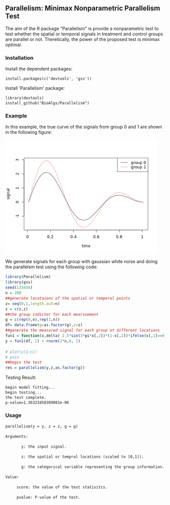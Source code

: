 ## Parallelism: Minimax Nonparametric Parallelism Test

The aim of the R package "Parallelism" is provide a nonparametric test to test whether the spatial or temporal signals in treatment and control groups are parallel or not. Theretically, the power of the proposed test is minimax optimal.


### Installation
Install the dependent packages:
```
install.packages(c('devtools', 'gss'))
```
Install 'Parallelism' package:
```
library(devtools)
install_github("BioAlgs/Parallelism")
```

### Example
In this example, the true curve of the signals from group 0 and 1 are shown in the following figure:

![alt text](./images/curve1.png "eq 3")

We generate signals for each group with gaussian white noise and doing the parallelsm test using the following code:


```R
library(Parallelism)
library(gss)
seed(123456)
n = 200
##generate locataions of the spatial or temperal points
z= seq(0,1,length.out=n)
z = c(z,z) 
##the group indictor for each mearsuement
g = c(rep(0,n),rep(1,n))
df= data.frame(g=as.factor(g),z=z)
##generate the measured signal for each group at different locations
fun1 = function(x,delta) 2.5*sin(3*pi*x[,2])*(1-x[,2])*ifelse(x[,1]==0,1,0) + ( (2.5+delta)*sin(3*pi*x[,2])*(1-x[,2]) )*ifelse(x[,1]==0,0,1)
y = fun1(df, 1) + rnorm(2*n,0, 1)

# plot(y[1:n])
# poin
##begin the test
res = parallelism(y,z,as.factor(g))
```

Testing Result:
```
begin model fitting...
begin testing...
the test complete.
p-value=1.36323458389081e-06
```

### Usage 
```
parallelism(y = y, z = z, g = g)
     
Arguments:

       y: the input signal.

       z: the spatial or tempral locations (scaled to [0,1]).

       g: the categorical variable representing the group information.

Value:

     score: the value of the test statisitcs.

     pvalue: P-value of the test.
```